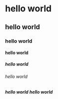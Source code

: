 # hello world
## hello world
### hello world
#### hello world
##### hello world
###### hello world
***hello world***
___hello world___
